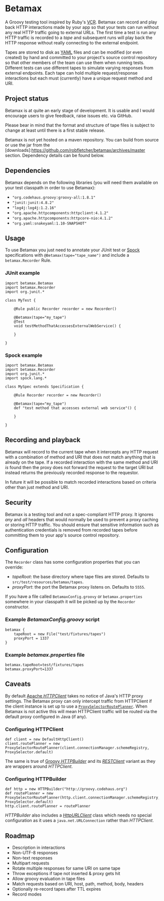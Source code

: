 # Betamax

A Groovy testing tool inspired by Ruby's [VCR][1]. Betamax can record and play back HTTP interactions made by your app
so that your tests can run without any real HTTP traffic going to external URLs. The first time a test is run any HTTP
traffic is recorded to a _tape_ and subsequent runs will play back the HTTP response without really connecting to the
external endpoint.

Tapes are stored to disk as [YAML][8] files and can be modified (or even created) by hand and committed to your project's
source control repository so that other members of the team can use them when running tests. Different tests can use
different tapes to simulate varying responses from external endpoints. Each tape can hold multiple request/response
interactions but each must (currently) have a unique request method and URI.

## Project status

Betamax is at quite an early stage of development. It is usable and I would encourage users to give feedback, raise
issues etc. via GitHub.

Please bear in mind that the format and structure of tape files is subject to change at least until there is a first
stable release.

Betamax is not yet hosted on a maven repository. You can build from source or use the jar from the [downloads]:https://github.com/robfletcher/betamax/archives/master
section. Dependency details can be found below.

## Dependencies

Betamax depends on the following libraries (you will need them available on your test classpath in order to use
Betamax):

* `"org.codehaus.groovy:groovy-all:1.8.1"`
* `"junit:junit:4.8.2"`
* `"log4j:log4j:1.2.16"`
* `"org.apache.httpcomponents:httpclient:4.1.2"`
* `"org.apache.httpcomponents:httpcore-nio:4.1.2"`
* `"org.yaml:snakeyaml:1.10-SNAPSHOT"`

## Usage

To use Betamax you just need to annotate your JUnit test or [Spock][2] specifications with `@Betamax(tape="tape_name")`
and include a `betamax.Recorder` Rule.

### JUnit example

    import betamax.Betamax
    import betamax.Recorder
    import org.junit.*

    class MyTest {

        @Rule public Recorder recorder = new Recorder()

        @Betamax(tape="my_tape")
        @Test
        void testMethodThatAccessesExternalWebService() {

        }

    }

### Spock example

    import betamax.Betamax
    import betamax.Recorder
    import org.junit.*
    import spock.lang.*

    class MySpec extends Specification {

	    @Rule Recorder recorder = new Recorder()

        @Betamax(tape="my_tape")
        def "test method that accesses external web service"() {

        }

    }

## Recording and playback

Betamax will record to the current tape when it intercepts any HTTP request with a combination of method and URI that
does not match anything that is already on the tape. If a recorded interaction with the same method and URI _is_ found
then the proxy does not forward the request to the target URI but instead returns the previously recorded response to
the requestor.

In future it will be possible to match recorded interactions based on criteria other than just method and URI.

## Security

Betamax is a testing tool and not a spec-compliant HTTP proxy. It ignores _any_ and _all_ headers that would normally be
used to prevent a proxy caching or storing HTTP traffic. You should ensure that sensitive information such as
authentication credentials is removed from recorded tapes before committing them to your app's source control
repository.

## Configuration

The `Recorder` class has some configuration properties that you can override:

* *tapeRoot*: the base directory where tape files are stored. Defaults to `src/test/resources/betamax/tapes`.
* *proxyPort*: the port the Betamax proxy listens on. Defaults to `5555`.

If you have a file called `BetamaxConfig.groovy` or `betamax.properties` somewhere in your classpath it will be picked
up by the `Recorder` constructor.

### Example _BetamaxConfig.groovy_ script

	betamax {
		tapeRoot = new File("test/fixtures/tapes")
		proxyPort = 1337
	}

### Example _betamax.properties_ file

	betamax.tapeRoot=test/fixtures/tapes
	betamax.proxyPort=1337

## Caveats

By default [Apache _HTTPClient_][3] takes no notice of Java's HTTP proxy settings. The Betamax proxy can only intercept
traffic from HTTPClient if the client instance is set up to use a [`ProxySelectorRoutePlanner`][5]. When Betamax is not
active this will mean HTTPClient traffic will be routed via the default proxy configured in Java (if any).

### Configuring HTTPClient

    def client = new DefaultHttpClient()
    client.routePlanner = new ProxySelectorRoutePlanner(client.connectionManager.schemeRegistry, ProxySelector.default)

The same is true of [Groovy _HTTPBuilder_][4] and its [_RESTClient_][6] variant as they are wrappers around
_HTTPClient_.

### Configuring HTTPBuilder

    def http = new HTTPBuilder("http://groovy.codehaus.org")
    def routePlanner = new ProxySelectorRoutePlanner(http.client.connectionManager.schemeRegistry, ProxySelector.default)
    http.client.routePlanner = routePlanner

_HTTPBuilder_ also includes a [_HttpURLClient_][7] class which needs no special configuration as it uses a
`java.net.URLConnection` rather than _HTTPClient_.

## Roadmap

* Description in interactions
* Non-UTF-8 responses
* Non-text responses
* Multipart requests
* Rotate multiple responses for same URI on same tape
* Throw exceptions if tape not inserted & proxy gets hit
* Allow groovy evaluation in tape files
* Match requests based on URI, host, path, method, body, headers
* Optionally re-record tapes after TTL expires
* Record modes

[1]:https://github.com/myronmarston/vcr
[2]:http://spockframework.org/
[3]:http://hc.apache.org/httpcomponents-client-ga/httpclient/index.html
[4]:http://groovy.codehaus.org/modules/http-builder/
[5]:http://hc.apache.org/httpcomponents-client-ga/httpclient/apidocs/org/apache/http/impl/conn/ProxySelectorRoutePlanner.html
[6]:http://groovy.codehaus.org/modules/http-builder/doc/rest.html
[7]:http://groovy.codehaus.org/modules/http-builder/doc/httpurlclient.html
[8]:http://yaml.org/
